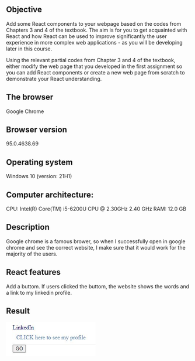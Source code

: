 ## Objective
Add some React components to your webpage based on the codes from Chapters 3 and 4 of the textbook. The aim is for you to get acquainted with React and how React can be used to improve significantly the user experience in more complex web applications - as you will be developing later in this course.

Using the relevant partial codes from Chapter 3 and 4 of the textbook, either modify the web page that you developed in the first assignment so you can add React components or create a new web page from scratch to demonstrate your React understanding.

## The browser
Google Chrome

## Browser version
95.0.4638.69

## Operating system
Windows 10 (version: 21H1)

## Computer architecture:
CPU: Intel(R) Core(TM) i5-6200U CPU @ 2.30GHz   2.40 GHz
RAM: 12.0 GB

## Description
Google chrome is a famous brower, so when I successfully open in google chrome and see the correct website, I make sure that it would work for the majority of the users.

## React features
Add a buttom. If users clicked the buttom, the website shows the words and a link to my linkedin profile.

## Result
![result](Practice3_Result.JPG)
